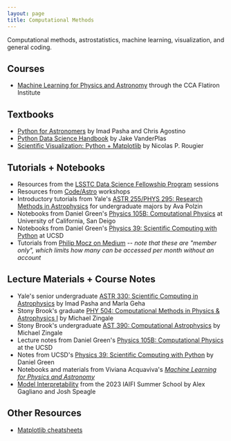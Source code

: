 ```yaml
---
layout: page
title: Computational Methods
---
```


Computational methods, astrostatistics, machine learning, visualization, and general coding.

## Courses
- [Machine Learning for Physics and Astronomy](https://openlearning.flatironinstitute.org/courses/course-v1:cca+ML_01+A/about) through the CCA Flatiron Institute

## Textbooks
- [Python for Astronomers](https://prappleizer.github.io) by Imad Pasha and Chris Agostino
- [Python Data Science Handbook](https://jakevdp.github.io/PythonDataScienceHandbook/) by Jake VanderPlas
- [Scientific Visualization: Python + Matplotlib](https://github.com/rougier/scientific-visualization-book) by Nicolas P. Rougier

## Tutorials + Notebooks
- Resources from the [LSSTC Data Science Fellowship Program](https://github.com/LSSTC-DSFP/LSSTC-DSFP-Sessions) sessions
- Resources from [Code/Astro](https://github.com/semaphoreP/codeastro) workshops
- Introductory tutorials from Yale's [ASTR 255/PHYS 295: Research Methods in Astrophysics](https://github.com/avapolzin/ASTR255_Fall2021) for undergraduate majors by Ava Polzin
- Notebooks from Daniel Green's [Physics 105B: Computational Physics](https://github.com/drgreen/Phys_105B) at University of California, San Deigo
- Notebooks from Daniel Green's [Physics 39: Scientific Computing with Python](https://github.com/drgreen/Physics_39) at UCSD
- Tutorials from [Philip Mocz on Medium](https://philip-mocz.medium.com) -- *note that these are "member only", which limits how many can be accessed per month without an account*


## Lecture Materials + Course Notes
- Yale's senior undergraduate [ASTR 330: Scientific Computing in Astrophysics](https://astro-330.github.io/intro.html) by Imad Pasha and Marla Geha
- Stony Brook's graduate [PHY 504: Computational Methods in Physics & Astrophysics I](https://zingale.github.io/phy504/) by Michael Zingale
- Stony Brook's undergraduate [AST 390: Computational Astrophysics](https://zingale.github.io/computational_astrophysics/intro.html) by Michael Zingale
- Lecture notes from Daniel Green's [Physics 105B: Computational Physics](https://www.dropbox.com/s/w787ujp0v4nxsh6/Physics_105B.pdf?dl=0) at the UCSD
- Notes from UCSD's [Physics 39: Scientific Computing with Python](https://drgreen.github.io/Phys39-book/intro.html) by Daniel Green
- Notebooks and materials from Viviana Acquaviva's [*Machine Learning for Physics and Astronomy*](https://press.princeton.edu/books/ebook/9780691249537/machine-learning-for-physics-and-astronomy)
- [Model Interpretability](https://github.com/alexandergagliano/InterpretabilityDemos) from the 2023 IAIFI Summer School by Alex Gagliano and Josh Speagle

## Other Resources
- [Matplotlib cheatsheets](https://matplotlib.org/cheatsheets/)
